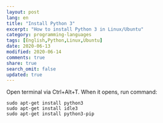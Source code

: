 ```yaml
---
layout: post
lang: en
title: "Install Python 3"
excerpt: "How to install Python 3 in Linux/Ubuntu"
category: programming-languages
tags: [English,Python,Linux,Ubuntu]
date: 2020-06-13
modified: 2020-06-14
comments: true
share: true
search_omit: false
updated: true
---
```


Open terminal via Ctrl+Alt+T. When it opens, run command:
```
sudo apt-get install python3
sudo apt-get install idle3
sudo apt-get install python3-pip
```